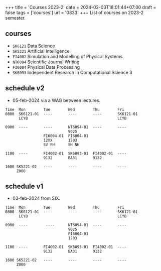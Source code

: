 +++
title = 'Courses 2023-2'
date = 2024-02-03T18:01:44+07:00
draft = false
tags = ['courses']
url = '0833'
+++
List of courses on 2023-2 semester.
<!--more-->


## courses
+ `SK6121` Data Science
+ `SK5221` Artificial Intelligence
+ `FI4002` Simulation and Modelling of Physical Systems
+ `NT6094` Scientific Journal Writing
+ `FI6004` Physical Data Processing
+ `SK6093` Independent Research in Computational Science 3


## schedule v2
+ 05-feb-2024 via a WAG between lectures.
```
Time  Mon        Tue        Wed        Thu        Fri
0800  SK6121-01  ----       ----       ----       SK6121-01
      LCYB                                        LCYB

0900  ----       ----       NT6094-01  ----       ----
                            9025
                 FI6004-01  FI6004-01  
                 12XX       1203
                 SV FH      SH NH

1100  ----       FI4002-01  SK6093-01  FI4002-01  ----
                 9132       BA31       9132

1600 SK5221-02   ----       ----       ----       ----
     Z000
```


## schedule v1
+ 03-feb-2024 from SIX.
```
Time  Mon        Tue        Wed        Thu        Fri
0800  SK6121-01  ----       ----       ----       SK6121-01
      LCYB                                        LCYB

0900  ----        ----      NT6094-01  ----       ----
                            9025
                            FI6004-01  
                            1203

1100  ----       FI4002-01  SK6093-01  FI4002-01  ----
                 9132       BA31       9132

1600 SK5221-02   ----       ----       ----       ----
     Z000
```
